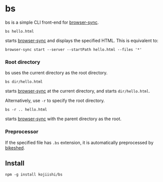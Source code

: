 # bs
bs is a simple CLI front-end for [browser-sync].

```
bs hello.html
```
starts [browser-sync] and displays the specified HTML.
This is equivalent to:
```
browser-sync start --server --startPath hello.html --files '*'
```

### Root directory

bs uses the current directory as the root directory.
```
bs dir/hello.html
```
starts [browser-sync] at the current directory,
and starts `dir/hello.html`.

Alternatively, use `-r` to specify the root directory.
```
bs -r .. hello.html
```
starts [browser-sync] with the parent directory as the root.

### Preprocessor

If the specified file has `.bs` extension,
it is automatically preprocessed by [bikeshed].

## Install

```
npm -g install kojiishi/bs
```

[bikeshed]: https://github.com/tabatkins/bikeshed
[browser-sync]: https://www.browsersync.io/
